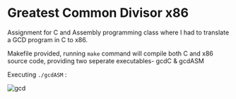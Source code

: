 # Greatest Common Divisor x86

Assignment for C and Assembly programming class where I had to translate a GCD program in C to x86.

Makefile provided, running `make` command will compile both C and x86 source code, providing two seperate executables- gcdC & gcdASM

Executing `./gcdASM` :


![gcd](https://user-images.githubusercontent.com/78878935/149386833-d09baad2-c2d9-4f9c-88a7-ef7891508e71.png)
